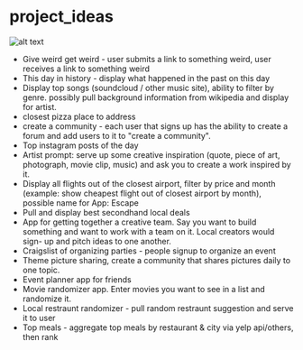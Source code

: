 # project_ideas

![alt text](https://chatboten.com/wp-content/uploads/2017/03/gif-futurama-small-bender.gif "build itz")

* Give weird get weird - user submits a link to something weird, user receives a link to something weird
* This day in history - display what happened in the past on this day
* Display top songs (soundcloud / other music site), ability to filter by genre. possibly pull background information from wikipedia and     display for artist. 
* closest pizza place to address
* create a community - each user that signs up has the ability to create a forum and add users to it to "create a community". 
* Top instagram posts of the day
* Artist prompt: serve up some creative inspiration (quote, piece of art, photograph, movie clip, music) and ask you to create a work inspired by it. 
* Display all flights out of the closest airport, filter by price and month (example: show cheapest flight out of closest airport by month), possible name for App: Escape
* Pull and display best secondhand local deals
* App for getting together a creative team. Say you want to build something and want to work with a team on it. Local creators would sign-   up and pitch ideas to one another.
* Craigslist of organizing parties - people signup to organize an event
* Theme picture sharing, create a community that shares pictures daily to one topic. 
* Event planner app for friends
* Movie randomizer app. Enter movies you want to see in a list and randomize it. 
* Local restraunt randomizer - pull random restraunt suggestion and serve it to user
* Top meals - aggregate top meals by restaurant & city via yelp api/others, then rank
